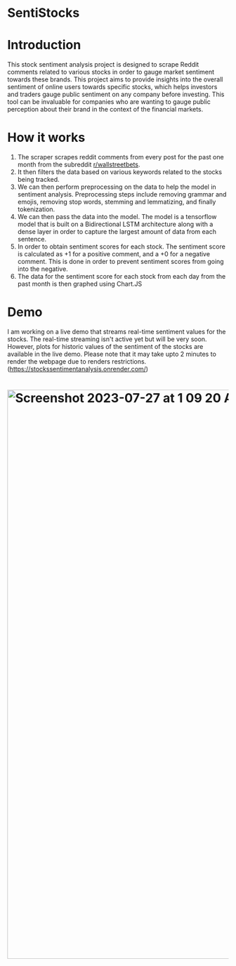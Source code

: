 # SentiStocks
# Introduction  
This stock sentiment analysis project is designed to scrape Reddit comments related to various stocks in order to gauge market sentiment towards these brands. This project aims to provide insights into the overall sentiment of online users towards specific stocks, which helps investors and traders gauge public sentiment on any company before investing. This tool can be invaluable for companies who are wanting to gauge public perception about their brand in the context of the financial markets.
# How it works
1. The scraper scrapes reddit comments from every post for the past one month from the subreddit [r/wallstreetbets](https://www.reddit.com/r/wallstreetbets/).
2. It then filters the data based on various keywords related to the stocks being tracked.
3. We can then perform preprocessing on the data to help the model in sentiment analysis. Preprocessing steps include removing grammar and emojis, removing stop words, stemming and lemmatizing, and finally tokenization.
4. We can then pass the data into the model. The model is a tensorflow model that is built on a Bidirectional LSTM architecture along with a dense layer in order to capture the largest amount of data from each sentence.
5. In order to obtain sentiment scores for each stock. The sentiment score is calculated as +1 for a positive comment, and a +0 for a negative comment. This is done in order to prevent sentiment scores from going into the negative.
6. The data for the sentiment score for each stock from each day from the past month is then graphed using Chart.JS

# Demo
I am working on a live demo that streams real-time sentiment values for the stocks. The real-time streaming isn't active yet but will be very soon. However, plots for historic values of the sentiment of the stocks are available in the live demo. Please note that it may take upto 2 minutes to render the webpage due to renders restrictions. (https://stockssentimentanalysis.onrender.com/)
# <img width="1297" alt="Screenshot 2023-07-27 at 1 09 20 AM" src="https://github.com/Aaddy-1/stocks-SentimentAnalysis/assets/83650351/43104302-0db4-4d68-ad76-97e0235ea149">

